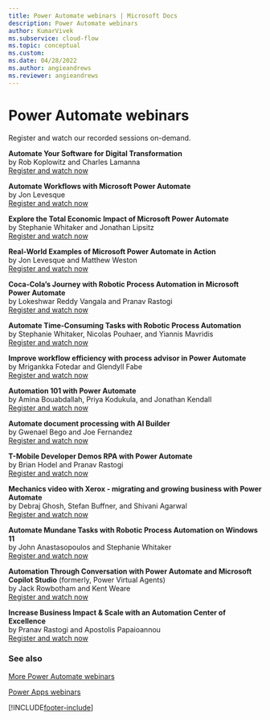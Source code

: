 ```yaml
---
title: Power Automate webinars | Microsoft Docs
description: Power Automate webinars
author: KumarVivek
ms.subservice: cloud-flow
ms.topic: conceptual
ms.custom: 
ms.date: 04/28/2022
ms.author: angieandrews
ms.reviewer: angieandrews
---
```

# Power Automate webinars

Register and watch our recorded sessions on-demand.

**Automate Your Software for Digital Transformation**  
by Rob Koplowitz and Charles Lamanna  
[Register and watch now](https://info.microsoft.com/ww-Landing-Automate-Your-Software-for-Digital-Transformation.html?Lcid=EN-US)

**Automate Workflows with Microsoft Power Automate**  
by Jon Levesque  
[Register and watch now](https://info.microsoft.com/ww-Landing-Automate-Your-Workflow-with-Microsoft-Flow.html?LCID=EN-US)

**Explore the Total Economic Impact of Microsoft Power Automate**  
by Stephanie Whitaker and Jonathan Lipsitz  
[Register and watch now](https://info.microsoft.com/ww-landing-Explore-the-Total-Economic-Impact-of-Microsoft-Power-Automate.html?Lcid=EN-US)

**Real-World Examples of Microsoft Power Automate in Action**  
by Jon Levesque and Matthew Weston<br/>
[Register and watch now](https://info.microsoft.com/ww-Landing-Real-World-Examples-of-Microsoft-Power-Automate-in-Action.html?LCID=EN-US)

**Coca-Cola’s Journey with Robotic Process Automation in Microsoft Power Automate**  
by Lokeshwar Reddy Vangala and Pranav Rastogi<br/>
[Register and watch now](https://info.microsoft.com/ww-Landing-Coca-ColasJourneywithRPA.html?LCID=EN-US)

**Automate Time-Consuming Tasks with Robotic Process Automation**  
by Stephanie Whitaker, Nicolas Pouhaer, and Yiannis Mavridis<br/>
[Register and watch now](https://info.microsoft.com/ww-Landing-AutomateTimeConsumingTaskswithRPA.html?LCID=EN-US)

**Improve workflow efficiency with process advisor in Power Automate**  
by Mrigankka Fotedar and Glendyll Fabe<br/>
[Register and watch now](https://info.microsoft.com/ww-Landing-Workflow-Process-advisor-PowerAutomate.html?LCID=EN-US)

**Automation 101 with Power Automate**  
by Amina Bouabdallah, Priya Kodukula, and Jonathan Kendall<br/>
[Register and watch now](https://info.microsoft.com/ww-landing-automation101powerautomate.html?LCID=EN-US)

**Automate document processing with AI Builder**  
by Gwenael Bego and Joe Fernandez<br/>
[Register and watch now](https://info.microsoft.com/ww-landing-documentprocessingaibuilder.html?LCID=EN-US)

**T-Mobile Developer Demos RPA with Power Automate**  
by Brian Hodel and Pranav Rastogi<br/>
[Register and watch now](https://info.microsoft.com/ww-landing-tmobiledevrpapowerautomate.html?LCID=EN-US)

**Mechanics video with Xerox - migrating and growing business with Power Automate**  
by Debraj Ghosh, Stefan Buffner, and Shivani Agarwal<br/>
[Register and watch now](https://info.microsoft.com/ww-landing-smbsprocessxeroxpowerauto.html?lcid=en-us)

**Automate Mundane Tasks with Robotic Process Automation on Windows 11**  
by John Anastasopoulos and Stephanie Whitaker<br/>
[Register and watch now](https://info.microsoft.com/ww-landing-How-to-use-Power-Automate-in-Windows-11.html?lcid=en-us)

**Automation Through Conversation with Power Automate and Microsoft Copilot Studio** (formerly, Power Virtual Agents)  
by Jack Rowbotham and Kent Weare<br/>
[Register and watch now](https://info.microsoft.com/ww-landing-automateconversevirtualagents.html?lcid=en-us)

**Increase Business Impact & Scale with an Automation Center of Excellence**  
by Pranav Rastogi and Apostolis Papaioannou<br/>
[Register and watch now](https://info.microsoft.com/ww-landing-businesscenterexcellencerpa.html?lcid=en-us)

### See also

[More Power Automate webinars](https://make.powerautomate.com/blog/category/webinars/)

[Power Apps webinars](/powerapps/webinars)


[!INCLUDE[footer-include](includes/footer-banner.md)]
